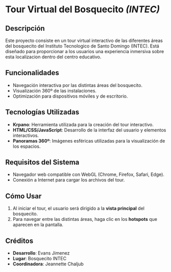 # Tour Virtual del Bosquecito _(INTEC)_

## Descripción

Este proyecto consiste en un tour virtual interactivo de las diferentes áreas del bosquecito del Instituto Tecnologico de Santo Domingo (INTEC). Está diseñado para proporcionar a los usuarios una experiencia inmersiva sobre esta localizacion dentro del centro educativo.

## Funcionalidades

- Navegación interactiva por las distintas áreas del bosquecito.
- Visualización 360º de las instalaciones.
- Optimización para dispositivos móviles y de escritorio.

## Tecnologías Utilizadas

- **Krpano**: Herramienta utilizada para la creación del tour interactivo.
- **HTML/CSS/JavaScript**: Desarrollo de la interfaz del usuario y elementos interactivos.
- **Panoramas 360º**: Imágenes esféricas utilizadas para la visualización de los espacios.

## Requisitos del Sistema

- Navegador web compatible con WebGL (Chrome, Firefox, Safari, Edge).
- Conexión a Internet para cargar los archivos del tour.

## Cómo Usar

1. Al iniciar el tour, el usuario será dirigido a la **vista principal** del bosquecito.
2. Para navegar entre las distintas áreas, haga clic en los **hotspots** que aparecen en la pantalla.

## Créditos

- **Desarrollo**: Evans Jimenez
- **Lugar**: Bosquecito INTEC
- **Coordinadora**: Jeannette Chaljub
